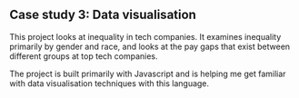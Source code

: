 ## Case study 3: Data visualisation

This project looks at inequality in tech companies. It examines inequality primarily by gender and race, and looks at the pay gaps that exist between different groups at top tech companies. 

The project is built primarily with Javascript and is helping me get familiar with data visualisation techniques with this language. 
